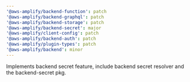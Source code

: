 ```yaml
---
'@aws-amplify/backend-function': patch
'@aws-amplify/backend-graphql': patch
'@aws-amplify/backend-storage': patch
'@aws-amplify/backend-secret': major
'@aws-amplify/client-config': patch
'@aws-amplify/backend-auth': patch
'@aws-amplify/plugin-types': patch
'@aws-amplify/backend': minor
---
```


Implements backend secret feature, include backend secret resolver and the backend-secret pkg.
